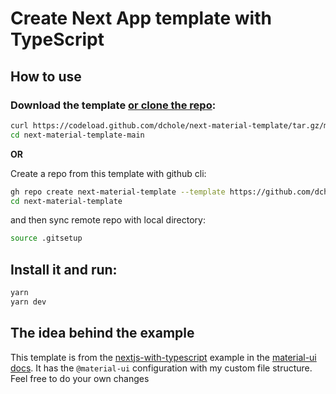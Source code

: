 # Create Next App template with TypeScript

## How to use

### Download the template [or clone the repo](https://github.com/dchole/next-material-template):

```sh
curl https://codeload.github.com/dchole/next-material-template/tar.gz/main | tar -xz
cd next-material-template-main
```

**OR**

Create a repo from this template with github cli:

```sh
gh repo create next-material-template --template https://github.com/dchole/next-material-template
cd next-material-template
```

and then sync remote repo with local directory:

```sh
source .gitsetup
```

## Install it and run:

```sh
yarn
yarn dev
```

## The idea behind the example

This template is from the [nextjs-with-typescript](https://github.com/mui-org/material-ui/tree/next/examples/nextjs-with-typescript) example in the [material-ui docs](https://material-ui.com/getting-started/example-projects/). It has the `@material-ui` configuration with my custom file structure. Feel free to do your own changes
